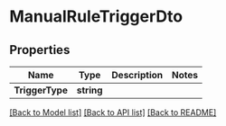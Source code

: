 # ManualRuleTriggerDto

## Properties

Name | Type | Description | Notes
------------ | ------------- | ------------- | -------------
**TriggerType** | **string** |  | 

[[Back to Model list]](../README.md#documentation-for-models) [[Back to API list]](../README.md#documentation-for-api-endpoints) [[Back to README]](../README.md)


